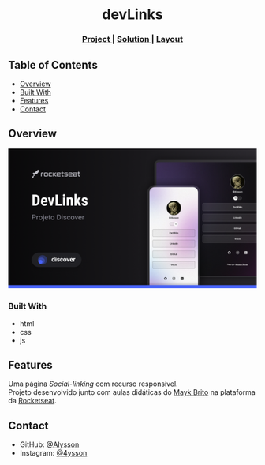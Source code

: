 <h1 align="center">devLinks</h1>


<div align="center">
  <h3>
    <a href="https://alrenp.github.io/foguetes/Discover/project/social-media/" target="_blank">
      Project
    </a>
    <span> | </span>
    <a href="https://github.com/AlRenp/foguetes/tree/main/Discover/social-media" target="_blank">
      Solution
    </a>
    <span> | </span>
    <a href="https://www.figma.com/community/file/1187422022288947321">
      Layout
    </a>
  </h3>
</div>

<!-- TABLE OF CONTENTS -->

## Table of Contents

- [Overview](#overview)
- [Built With](#built-with)
- [Features](#features)
- [Contact](#contact)

<!-- OVERVIEW -->

## Overview

![screenshot](.github/preview.png)

### Built With

<!-- This section should list any major frameworks that you built your project using. Here are a few examples.-->

- html
- css
- js

## Features

<!-- List the features of your application or follow the template. Don't share the figma file here :) -->

Uma página <i>Social-linking</i> com recurso responsível. <br>Projeto desenvolvido junto com aulas didáticas do            <a href="https://github.com/maykbrito">Mayk Brito</a> na plataforma da <a href="https://rocketseat.com.br">Rocketseat</a>.

## Contact

<!-- - Website [your-website.com](https://{your-web-site-link}) -->

- GitHub: [@Alysson](https://github.com/alrenp)
- Instagram: [@4ysson](https://instagram.com/4ysson)
